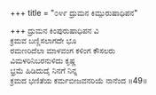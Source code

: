 +++
title = "೦೪೯ ದ್ರುಮನ ಕಿಮ್ಪುರುಷಾಧಿಪನ"

+++
ದ್ರುಮನ ಕಿಂಪುರುಷಾಧಿಪನ ವಿ  
ಕ್ರಮವ ಬಣ್ಣಿಸಲಾಗದೇ ಭೂ  
ರಮಣರಿದೆಲಾ ಮಾಳವಂಗ ಕಳಿಂಗ ಕೌಸಲರು  
ವಿಮಳರಿನಿಬರನುಳಿದು ಕೃಷ್ಣ  
ಭ್ರಮೆ ಹಿಡಿದುದೈ ನಿನಗೆ ನಿನ್ನ  
ಕ್ರಮದ ಭಣಿತೆಯ ಕರ್ಮಬೀಜವನರಿಯೆ ನಾನೆಂದ  ॥49॥